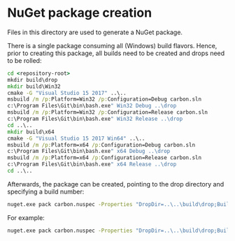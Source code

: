 # NuGet package creation

Files in this directory are used to generate a NuGet package.

There is a single package consuming all (Windows) build flavors.
Hence, prior to creating this package, all builds need to be created and drops need to be rolled:

```cmd
cd <repository-root>
mkdir build\drop
mkdir build\Win32
cmake -G "Visual Studio 15 2017" ..\..
msbuild /m /p:Platform=Win32 /p:Configuration=Debug carbon.sln
c:\Program Files\Git\bin\bash.exe" Win32 Debug ..\drop
msbuild /m /p:Platform=Win32 /p:Configuration=Release carbon.sln
c:\Program Files\Git\bin\bash.exe" Win32 Release ..\drop
cd ..\..
mkdir build\x64
cmake -G "Visual Studio 15 2017 Win64" ..\..
msbuild /m /p:Platform=x64 /p:Configuration=Debug carbon.sln
c:\Program Files\Git\bin\bash.exe" x64 Debug ..\drop
msbuild /m /p:Platform=x64 /p:Configuration=Release carbon.sln
c:\Program Files\Git\bin\bash.exe" x64 Release ..\drop
cd ..\..
```

Afterwards, the package can be created, pointing to the drop directory and specifying a build number:

```cmd
nuget.exe pack carbon.nuspec -Properties "DropDir=..\..\build\drop;BuildNumber=<NUMBER>"
```

For example:

```cmd
nuget.exe pack carbon.nuspec -Properties "DropDir=..\..\build\drop;BuildNumber=0.0.0.007"
```
